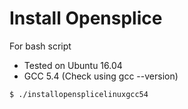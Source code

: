 # Install Opensplice 

For bash script 

* Tested on Ubuntu 16.04 
* GCC 5.4 (Check using gcc --version)

```
$ ./installopensplicelinuxgcc54
```

